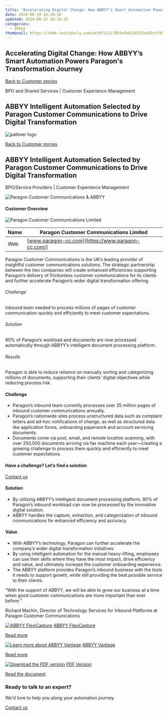 ```yaml
---
title: "Accelerating Digital Change: How ABBYY’s Smart Automation Powers Paragon's Transformation Journey"
date: 2024-08-19 16:30:10
updated: 2024-08-22 10:34:25
categories:
  - abbyy
thumbnail: https://thmb.techidaily.com/dc54f112c78b3afb0110331eb25c5f493a4d3b2149d6ee352dfe8394d4845198.jpg
---
```


## Accelerating Digital Change: How ABBYY’s Smart Automation Powers Paragon's Transformation Journey

[Back to Customer stories](https://tools.techidaily.com/abbyy/products/)

BPO and Shared Services | Customer Experience Management

## ABBYY Intelligent Automation Selected by Paragon Customer Communications to Drive Digital Transformation

![pathner logo](https://content.abbyy.com/-/media/project/abbyy/abbyy/logos-white/en/132722.png?h=40&iar=0&w=120)

[Back to Customer stories](https://tools.techidaily.com/abbyy/products/)

## ABBYY Intelligent Automation Selected by Paragon Customer Communications to Drive Digital Transformation

BPO/Service Providers | Customer Experience Management 

![Paragon Customer Communications & ABBYY](https://static3.abbyy.com/abbyycommedia/29875/14-paragon-cover-556x303.jpg) 

#### Customer Overview

![Paragon Customer Communications Limited](https://static2.abbyy.com/abbyycommedia/29877/paragon-logo-168x52.jpg) 

| Name | Paragon Customer Communications Limited           |
| ---- | ------------------------------------------------- |
| Web  | [www.paragon-cc.com](https://www.paragon-cc.com/) |

Paragon Customer Communications is the UK’s leading provider of insightful customer communications solutions. The strategic partnership between the two companies will create enhanced efficiencies supporting Paragon’s delivery of frictionless customer communications for its clients and further accelerate Paragon’s wider digital transformation offering.

###### Challenge

Inbound team needed to process millions of pages of customer communication quickly and efficiently to meet customer expectations.

###### Solution

90% of Paragon’s workload and documents are now processed automatically through ABBYY’s intelligent document processing platform.

###### Results

Paragon is able to reduce reliance on manually sorting and categorizing millions of documents, supporting their clients’ digital objectives while reducing process risk.

#### Challenge

* Paragon’s inbound team currently processes over 35 million pages of inbound customer communications annually.
* Paragon’s nationwide sites process unstructured data such as complaint letters and ad-hoc notiﬁcations of change, as well as structured data like application forms, onboarding paperwork and account servicing documents.
* Documents come via post, email, and remote location scanning, with over 250,000 documents arriving via fax machine each year—creating a growing challenge to process them quickly and efficiently to meet customer expectations.

#### Have a challenge? Let’s find a solution  

[Contact us](https://tools.techidaily.com/abbyy/products/) 

#### Solution

* By utilizing ABBYY’s intelligent document processing platform, 90% of Paragon’s inbound workload can now be processed by the innovative digital solution.
* ABBYY handles the capture, extraction, and categorization of inbound communications for enhanced efficiency and accuracy.

#### Value

* With ABBYY’s technology, Paragon can further accelerate the company’s wider digital transformation initiatives.
* By using intelligent automation for the manual heavy-lifting, employees can use their skills where they have the most impact, drive efficiency and value, and ultimately increase the customer onboarding experience.
* The ABBYY platform provides Paragon’s inbound business with the tools it needs to support growth, while still providing the best possible service to their clients.

 “With the support of ABBYY, we will be able to grow our business at a time when good customer communications are more important than ever before.“

 Richard Machin, Director of Technology Services for Inbound Platforms at Paragon Customer Communications

[![ABBYY FlexiCapture](https://static2.abbyy.com/abbyycommedia/21380/4-flexicapture.jpg)](https://tools.techidaily.com/abbyy/products/) [ABBYY FlexiCapture](https://tools.techidaily.com/abbyy/products/) 

[Read more](https://tools.techidaily.com/abbyy/products/) 

[![Learn more about ABBYY Vantage](https://static4.abbyy.com/abbyycommedia/35821/vantage_360x162.jpg)](https://tools.techidaily.com/abbyy/products/) [ABBYY Vantage](https://tools.techidaily.com/abbyy/products/) 

[Read more](https://tools.techidaily.com/abbyy/products/) 

[![Download the PDF version](https://static4.abbyy.com/abbyycommedia/29876/14c-paragon-cover-360x162.jpg)](https://static5.abbyy.com/abbyycommedia/36200/paragon-bpo-customer-story-en.pdf "PDF Version") [PDF Version](https://static5.abbyy.com/abbyycommedia/36200/paragon-bpo-customer-story-en.pdf "PDF Version") 

[Read the document](https://static5.abbyy.com/abbyycommedia/36200/paragon-bpo-customer-story-en.pdf "PDF Version") 

### Ready to talk to an expert?

We'd love to help you along your automation journey.

[Contact us](https://tools.techidaily.com/abbyy/products/)

<ins class="adsbygoogle"
     style="display:block"
     data-ad-format="autorelaxed"
     data-ad-client="ca-pub-7571918770474297"
     data-ad-slot="1223367746"></ins>



<ins class="adsbygoogle"
     style="display:block"
     data-ad-client="ca-pub-7571918770474297"
     data-ad-slot="8358498916"
     data-ad-format="auto"
     data-full-width-responsive="true"></ins>
